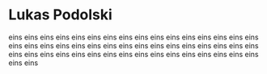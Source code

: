 # Lukas Podolski
eins eins eins eins eins eins eins eins eins eins
eins eins eins eins eins eins eins eins eins eins
eins eins eins eins eins eins eins eins eins eins
eins eins eins eins eins eins eins eins eins eins
eins eins eins eins eins eins eins eins eins eins

